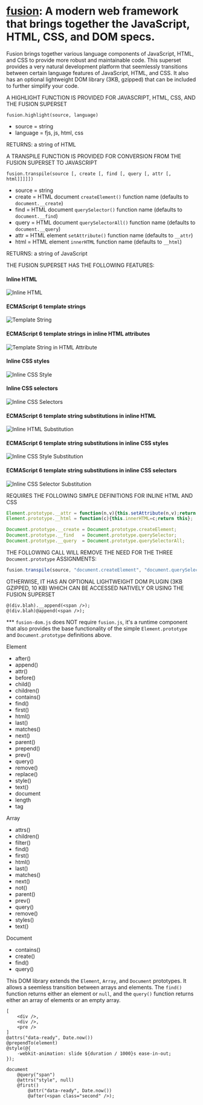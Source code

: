 # [fusion](http://www.fusionlang.org/): A modern web framework that brings together the JavaScript, HTML, CSS, and DOM specs.

Fusion brings together various language components of JavaScript, HTML, and CSS to provide more robust and maintainable code.
This superset provides a very natural development platform that seemlessly transitions between certain language features of JavaScript, HTML, and CSS.
It also has an optional lightweight DOM library (3KB, gzipped) that can be included to further simplify your code.

A HIGHLIGHT FUNCTION IS PROVIDED FOR JAVASCRIPT, HTML, CSS, AND THE FUSION SUPERSET
```text
fusion.highlight(source, language)
```
* source   = string
* language = fjs, js, html, css

RETURNS: a string of HTML

A TRANSPILE FUNCTION IS PROVIDED FOR CONVERSION FROM THE FUSION SUPERSET TO JAVASCRIPT
```text
fusion.transpile(source [, create [, find [, query [, attr [, html]]]]])
```
* source = string
* create = HTML document `createElement()` function name (defaults to `document.__create`)
* find   = HTML document `querySelector()` function name (defaults to `document.__find`)
* query  = HTML document `querySelectorAll()` function name (defaults to `document.__query`)
* attr   = HTML element `setAttribute()` function name (defaults to `__attr`)
* html   = HTML element `innerHTML` function name (defaults to `__html`)

RETURNS: a string of JavaScript

THE FUSION SUPERSET HAS THE FOLLOWING FEATURES:

#### Inline HTML

![Inline HTML](http://cdn.gaulinsoft.com/fusion/readme_inline_html.png)

#### ECMAScript 6 template strings

![Template String](http://cdn.gaulinsoft.com/fusion/readme_harmony_templatestring.png)

#### ECMAScript 6 template strings in inline HTML attributes

![Template String in HTML Attribute](http://cdn.gaulinsoft.com/fusion/readme_inline_html_templatestring.png)

#### Inline CSS styles

![Inline CSS Style](http://cdn.gaulinsoft.com/fusion/readme_inline_css_object.png)

#### Inline CSS selectors

![Inline CSS Selectors](http://cdn.gaulinsoft.com/fusion/readme_inline_css_selectors.png)

#### ECMAScript 6 template string substitutions in inline HTML

![Inline HTML Substitution](http://cdn.gaulinsoft.com/fusion/readme_inline_html_substitution.png)

#### ECMAScript 6 template string substitutions in inline CSS styles

![Inline CSS Style Substitution](http://cdn.gaulinsoft.com/fusion/readme_inline_css_object_substitution.png)

#### ECMAScript 6 template string substitutions in inline CSS selectors

![Inline CSS Selector Substitution](http://cdn.gaulinsoft.com/fusion/readme_inline_css_selector_substitution.png)

REQUIRES THE FOLLOWING SIMPLE DEFINITIONS FOR INLINE HTML AND CSS
```javascript
Element.prototype.__attr = function(n,v){this.setAttribute(n,v);return this};
Element.prototype.__html = function(c){this.innerHTML=c;return this};

Document.prototype.__create = Document.prototype.createElement;
Document.prototype.__find   = Document.prototype.querySelector;
Document.prototype.__query  = Document.prototype.querySelectorAll;
```

THE FOLLOWING CALL WILL REMOVE THE NEED FOR THE THREE `Document.prototype` ASSIGNMENTS:
```javascript
fusion.transpile(source, "document.createElement", "document.querySelector", "document.querySelectorAll")
```

OTHERWISE, IT HAS AN OPTIONAL LIGHTWEIGHT DOM PLUGIN (3KB GZIPPED, 10 KB)
WHICH CAN BE ACCESSED NATIVELY OR USING THE FUSION SUPERSET
```text
@(div.blah).__append(<span />);
@(div.blah)@append(<span />);
```

*** `fusion-dom.js` does NOT require `fusion.js`, it's a runtime component that also provides the base functionality of the simple `Element.prototype` and `Document.prototype` definitions above.

Element
* after()
* append()
* attr()
* before()
* child()
* children()
* contains()
* find()
* first()
* html()
* last()
* matches()
* next()
* parent()
* prepend()
* prev()
* query()
* remove()
* replace()
* style()
* text()
* document
* length
* tag

Array
* attrs()
* children()
* filter()
* find()
* first()
* html()
* last()
* matches()
* next()
* not()
* parent()
* prev()
* query()
* remove()
* styles()
* text()

Document
* contains()
* create()
* find()
* query()

This DOM library extends the `Element`, `Array`, and `Document` prototypes.
It allows a seemless transition between arrays and elements.
The `find()` function returns either an element or `null`, and the `query()` function returns either an array of elements or an empty array.


```text
[
	<div />,
	<div />,
	<pre />
]
@attrs("data-ready", Date.now())
@prependTo(element)
@style(@{
	-webkit-animation: slide ${duration / 1000}s ease-in-out;
});

document
	@query("span")
	@attrs("style", null)
	@first()
		@attr("data-ready", Date.now())
		@after(<span class="second" />);
```
